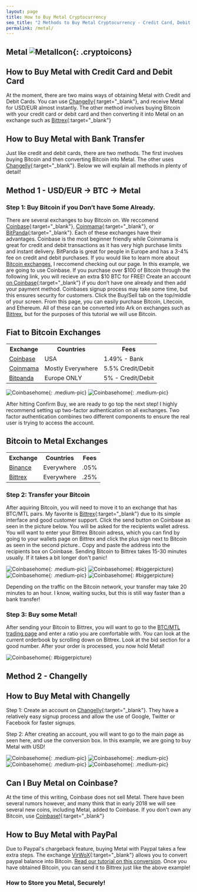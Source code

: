 ```yaml
---
layout: page
title: How to Buy Metal Cryptocurrency
seo_title: "2 Methods to Buy Metal Cryptocurrency - Credit Card, Debit Card and Bank"
permalink: /metal/
---
```


## Metal ![MetalIcon](/img/metalicon.png){: .cryptoicons}


## How to Buy Metal with Credit Card and Debit Card

At the moment, there are two mains ways of obtaining Metal with Credit and Debit Cards. You can use [Changelly](https://changelly.com/?ref_id=4af50f9c87f2){:target="_blank"}, and receive Metal for USD/EUR almost instantly. The other method involves buying Bitcoin with your credit card or debit card and then converting it into Metal on an exchange such as [Bittrex](https://bittrex.com/Home/Markets){:target="_blank"}

## How to Buy Metal with Bank Transfer

Just like credit and debit cards, there are two methods. The first involves buying Bitcoin and then converting Bitcoin into Metal. The other uses [Changelly](https://changelly.com/?ref_id=4af50f9c87f2){:target="_blank"}. Below we will explain all methods in plenty of detail!


## Method 1 - USD/EUR -> BTC -> Metal

### Step 1: Buy Bitcoin if you Don’t have Some Already.

There are several exchanges to buy Bitcoin on. We reccomend [Coinbase](https://www.coinbase.com/join/53bc38a3b11f6623df000004){:target="_blank"}, [Coinmama](https://www.coinmama.com/?ref=buyaltcoinsworldwideio){:target="_blank"}, or [BitPanda](https://www.bitpanda.com/?ref=7989064235904733469){:target="_blank"}. Each of these exchanges have their advantages. Coinbase is the most beginner friendly while Coinmama is great for credit and debit transactions as it has very high purchase limits and instant delivery. BitPanda is great for people in Europe and has a 3-4% fee on credit and debit purchases. If you would like to learn more about [Bitcoin exchanges](/exchanges/), I reccomend checking out our page. In this example, we are going to use Coinbase. If you purchase over $100 of Bitcoin through the following link, you will recieve an extra $10 BTC for FREE! Create an account [on Coinbase](https://www.coinbase.com/join/53bc38a3b11f6623df000004){:target="_blank"} if you don’t have one already and then add your payment method. Coinbases signup process may take some time, but this ensures security for customers. Click the Buy/Sell tab on the top/middle of your screen. From this page, you can easily purchase Bitcoin, Litecoin, and Ethereum. All of these can be converted into Ark on exchanges such as [Bittrex](https://bittrex.com/), but for the purposes of this tutorial we will use Bitcoin. 



## Fiat to Bitcoin Exchanges 
<table class="basic-table" align="center">
 <tr>
  <th>Exchange</th>
  <th>Countries</th>
  <th>Fees</th>
 </tr>

 <tr>
  <td><a href="https://www.coinbase.com/join/53bc38a3b11f6623df000004"> Coinbase</a></td>
  <td>USA</td>
  <td>1.49% - Bank </td>
 </tr>

 <tr>
  <td><a href="https://www.coinmama.com/?ref=buyaltcoinsworldwideio">Coinmama</a></td>
  <td>Mostly Everywhere</td>
  <td>5.5% Credit/Debit</td>
 </tr>
 <tr>
  <td><a href="https://www.bitpanda.com/?ref=7989064235904733469">Bitpanda</a></td>
  <td>Europe ONLY</td>
  <td>5% - Credit/Debit </td>
 </tr>
 
</table>


![Coinbasehome](/img/Coinbase3.png){: .medium-pic}
![Coinbasehome](/img/Coinbase2.png){: .medium-pic}


After hitting Confirm Buy, we are ready to go top the next step! I highly recommend setting up two-factor authentication on all exchanges. Two factor authentication combines two different components to ensure the real user is trying to access the account. 

## Bitcoin to Metal Exchanges 
<table class="basic-table" align="center">
 <tr>
  <th>Exchange</th>
  <th>Countries</th>
  <th>Fees</th>
 </tr>

 <tr>
  <td><a href="https://www.binance.com/?ref=18991911"> Binance</a></td>
  <td>Everywhere</td>
  <td>.05% </td>
 </tr>

 <tr>
  <td><a href="https://bittrex.com/">Bittrex</a></td>
  <td>Everywhere</td>
  <td>.25%</td>
 </tr>
 
</table>

### Step 2: Transfer your Bitcoin

After aquiring Bitcoin, you will need to move it to an exchange that has BTC/MTL pairs. My favorite is [Bittrex](https://bittrex.com/){:target="_blank"} due to its simple interface and good customer support. Click the send button on Coinbase as seen in the picture below. You will be asked for the recipients wallet adress. You will want to enter your Bittrex Bitcoin adress, which you can find by going to your wallets page on Bittrex and click the plus sign next to Bitcoin as seen in the second picture.. Copy and paste the address into the recipients box on Coinbase. Sending Bitcoin to Bittrex takes 15-30 minutes usually. If it takes a bit longer don't panic!

![Coinbasehome](/img/Send1.png){: .medium-pic}
![Coinbasehome](/img/BittrexWithdraw.png){: #biggerpicture}
![Coinbasehome](/img/Send2.png){: .medium-pic} 
![Coinbasehome](/img/Send3.png){: #biggerpicture}


Depending on the traffic on the Bitcoin network, your transfer may take 20 minutes to an hour. I know, waiting sucks, but this is still way faster than a bank transfer! 

### Step 3: Buy some Metal!

After sending your Bitcoin to Bittrex, you will want to go to the [BTC/MTL trading page](https://bittrex.com/Market/Index?MarketName=BTC-MTL) and enter a ratio you are comfortable with. You can look at the current orderbook by scrolling down on Bittrex. Look at the bid section for a good number. After your order is processed, you now hold Metal! 

![Coinbasehome](/img/ExchangeArk.png){: #biggerpicture}

## Method 2 - Changelly

## How to Buy Metal with Changelly

Step 1: Create an account on [Changelly](https://changelly.com/?ref_id=4af50f9c87f2){:target="_blank"}. They have a relatively easy signup process and allow the use of Google, Twitter or Facebook for faster signups.

Step 2: After creating an account, you will want to go to the main page as seen here, and use the conversion box. In this example, we are going to buy Metal with USD! 

![Coinbasehome](/img/ADXCH.png){: .medium-pic}
![Coinbasehome](/img/ADX3.png){: .medium-pic}
![Coinbasehome](/img/ADX4.png){: .medium-pic}
![Coinbasehome](/img/ADX5.png){: .medium-pic}


## Can I Buy Metal on Coinbase?

At the time of this writing, Coinbase does not sell Metal. There have been several rumors however, and many think that in early 2018 we will see several new coins, including Metal, added to Coinbase. If you don't own any Bitcoin, use [Coinbase!](https://www.coinbase.com/join/53bc38a3b11f6623df000004){:target="_blank"}

## How to Buy Metal with PayPal

Due to Paypal's chargeback feature, buying Metal with Paypal takes a few extra steps. The exchange [VirWoX](https://www.virwox.com?r=22aa25){:target="_blank"} allows you to convert paypal balance into Bitcoin. [Read our tutorial on this conversion](/buy-bitcoin/paypal/). Once you have obtained Bitcoin, you can send it to Bittrex just like the above example!


### How to Store you Metal, Securely!
 